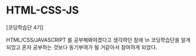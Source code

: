 # HTML-CSS-JS
[코딩학습단 4기]


HTML/CSS/JAVASCRIPT 를 공부해봐야겠다고 생각하던 참에
\n 코딩학습단을 알게 되었고 혼자 공부하는 것보다 동기부여가 될 거같아서 참여하게 되었다.
